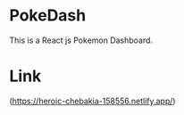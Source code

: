 # PokeDash

This is a React js Pokemon Dashboard.

# Link
(https://heroic-chebakia-158556.netlify.app/)


